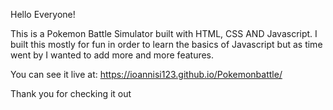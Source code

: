Hello Everyone!

This is a Pokemon Battle Simulator built with HTML, CSS AND Javascript.
I built this mostly for fun in order to learn the basics of Javascript but as time went by I wanted to add more and more features.

You can see it live at: https://ioannisi123.github.io/Pokemonbattle/

Thank you for checking it out 
